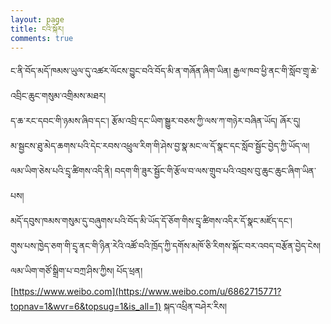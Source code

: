 ```yaml
---
layout: page
title: ངའི་སྐོར།
comments: true
---
```


ང་ནི་བོད་མདོ་ཁམས་ཡུལ་དུ་འཚར་ལོངས་བྱུང་བའི་བོད་མི་ན་གཞོན་ཞིག་ཡིན། རྒྱལ་ཁབ་ཕྱི་ནང་གི་སློབ་གྲྭ་ཆེ་འབྲིང་ཆུང་གསུམ་འགྲིམས་མཐར།   
ད་ཆ་རང་དབང་གི་ཉམས་ཞིབ་དང་།  རྩོམ་འབྲི་དང་ཡིག་སྒྱུར་བཅས་ཀྱི་ལས་ཀ་གཉེར་བཞིན་ཡོད། ཞོར་དུ།    
མ་སྦྱངས་ཐུ་མེད་ཆགས་པའི་དེང་རབས་འཕྲུལ་རིག་གི་ཤེས་བྱ་སྣ་མང་ལ་དོ་སྣང་དང་སློབ་སྦྱོང་བྱེད་ཀྱི་ཡོད་ལ།   
ལམ་ཡིག་ཅེས་པའི་དྲྭ་ཚིགས་འདི་ནི། བདག་གི་ཟུར་སྦྱོང་གི་རྩོལ་བ་ལས་གྲུབ་པའི་འབྲས་བུ་ཆུང་ཆུང་ཞིག་ཡིན་པས།   
མདོ་དབུས་ཁམས་གསུམ་དུ་བཞུགས་པའི་བོད་མི་ཡོད་དོ་ཅོག་གིས་དྲྭ་ཚིགས་འདིར་དོ་སྣང་མཛོད་དང་།    
གུས་པས་ཁྱེད་ཅག་གི་དྲྭ་ནང་གི་ཉིན་རེའི་འཚོ་བའི་ཁྲོད་ཀྱི་དགོས་མཁོ་ཅི་རིགས་སྐོང་བར་འབད་བརྩོན་བྱེད་ངེས།    
ལམ་ཡིག་གཙོ་སྒྲིག་པ་བཀྲ་ཤིས་ཀྱིས། 
པོད་ཕྲན།   
[https://www.weibo.com](https://www.weibo.com/u/6862715771?topnav=1&wvr=6&topsug=1&is_all=1)
སྐད་འཕྲིན་བཤེར་རིས།

